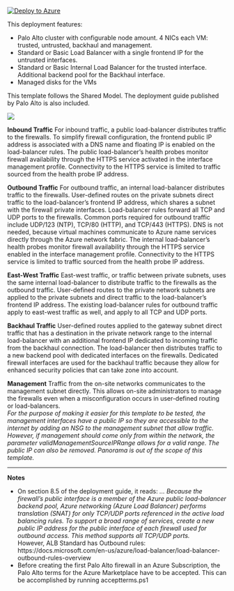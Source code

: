 [![Deploy to Azure](https://azuredeploy.net/deploybutton.svg)](https://azuredeploy.net/)

This deployment features:

<ul>
<li>Palo Alto cluster with configurable node amount.  4 NICs each VM: trusted, untrusted, backhaul and management.
<li>Standard or Basic Load Balancer with a single frontend IP for the untrusted interfaces.
<li>Standard or Basic Internal Load Balancer for the trusted interface. Additional backend pool for the Backhaul interface.
<li>Managed disks for the VMs
</ul>

This template follows the Shared Model.  The deployment guide published by Palo Alto is also included. 

<img src="https://storagegomez.blob.core.windows.net/public/images/pan-shared.jpg?sv=2020-04-08&st=2022-03-18T22%3A11%3A09Z&se=2023-12-31T23%3A11%3A00Z&sr=b&sp=r&sig=R%2Fe%2FpHFVQy4OnPtHWh4H4SHZ2WfmZsFcg%2Bvbp5alBg0%3D"/>

<b>Inbound Traffic</b>
For inbound traffic, a public load-balancer distributes traffic to the firewalls. To simplify firewall configuration, the frontend public IP address is associated with a DNS name and floating IP is enabled on the load-balancer rules. The public load-balancer’s health probes monitor firewall availability through the HTTPS service activated in the interface management profile. Connectivity to the HTTPS service is limited to traffic sourced from the health probe IP address.

<b>Outbound Traffic</b>
For outbound traffic, an internal load-balancer distributes traffic to the firewalls. User-defined routes on the private subnets direct traffic to the load-balancer’s frontend IP address, which shares a subnet with the firewall private interfaces. Load-balancer rules forward all TCP and UDP ports to the firewalls. Common ports required for outbound traffic include UDP/123 (NTP), TCP/80 (HTTP), and TCP/443 (HTTPS). DNS is not needed, because virtual machines communicate to Azure name services directly through the Azure network fabric. The internal load-balancer’s health probes monitor firewall availability through the HTTPS service enabled in the interface management profile. Connectivity to the HTTPS service is limited to traffic sourced from the health probe IP address. 

<b>East-West Traffic</b>
East-west traffic, or traffic between private subnets, uses the same internal load-balancer to distribute traffic to the firewalls as the outbound traffic. User-defined routes to the private network subnets are applied to the private subnets and direct traffic to the load-balancer’s frontend IP address. The existing load-balancer rules for outbound traffic apply to east-west traffic as well, and apply to all TCP and UDP ports.

<b>Backhaul Traffic</b>
User-defined routes applied to the gateway subnet direct traffic that has a destination in the private network range to the internal load-balancer with an additional frontend IP dedicated to incoming traffic from the backhaul connection. The load-balancer then distributes traffic to a new backend pool with dedicated interfaces on the firewalls. Dedicated firewall interfaces are used for the backhaul traffic because they allow for enhanced security policies that can take zone into account. 

<b>Management</b>
Traffic from the on-site networks communicates to the management subnet directly. This allows on-site administrators to manage the firewalls even when a misconfiguration occurs in user-defined routing or load-balancers.<br/>
<i>For the purpose of making it easier for this template to be tested, the management interfaces have a public IP so they are accessible to the internet by adding an NSG to the management subnet that allow traffic.  However, if management should come only from within the network, the parameter validManagementSourceIPRange allows for a valid range. The public IP can also be removed. Panorama is out of the scope of this template.</i>

<hr/>

<b>Notes</b>
<ul>
<li> On section 8.5 of the deployment guide, it reads: <i>...  Because the firewall’s public interface is a member of the Azure public load-balancer backend pool, Azure networking (Azure Load Balancer) performs translation (SNAT) for only TCP/UDP ports referenced in the active load balancing rules. To support a broad range of services, create a new public IP address for the public interface of each firewall used for outbound access. This method supports all TCP/UDP ports.
</i><br/>However, ALB Standard has Outbound rules: https://docs.microsoft.com/en-us/azure/load-balancer/load-balancer-outbound-rules-overview
<li>Before creating the first Palo Alto firewall in an Azure Subscription, the Palo Alto terms for the Azure Marketplace have to be accepted. This can be accomplished by running acceptterms.ps1
</ul>

